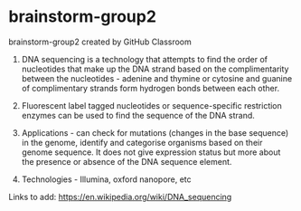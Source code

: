 # brainstorm-group2
brainstorm-group2 created by GitHub Classroom

1. DNA sequencing is a technology that attempts to find the order of nucleotides that make up the DNA strand based on the complimentarity between the nucleotides - adenine and thymine or cytosine and guanine of complimentary strands form hydrogen bonds between each other.

2. Fluorescent label tagged nucleotides or sequence-specific restriction enzymes can be used to find the sequence of the DNA strand.

3. Applications - can check for mutations (changes in the base sequence) in the genome, identify and categorise organisms based on their genome sequence. It does not give expression status but more about the presence or absence of the DNA sequence element.

4. Technologies - Illumina, oxford nanopore, etc


Links to add:
https://en.wikipedia.org/wiki/DNA_sequencing
